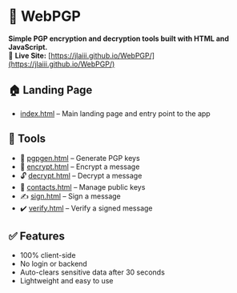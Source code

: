 # 🔐 WebPGP

**Simple PGP encryption and decryption tools built with HTML and JavaScript.**  
📍 **Live Site:** [https://jlaiii.github.io/WebPGP/](https://jlaiii.github.io/WebPGP/)

## 🏠 Landing Page

- [index.html](https://jlaiii.github.io/WebPGP/index.html) – Main landing page and entry point to the app

## 🧰 Tools

- 🔑 [pgpgen.html](https://jlaiii.github.io/WebPGP/pgpgen.html) – Generate PGP keys  
- 🔐 [encrypt.html](https://jlaiii.github.io/WebPGP/encrypt.html) – Encrypt a message  
- 🔓 [decrypt.html](https://jlaiii.github.io/WebPGP/decrypt.html) – Decrypt a message  
- 📇 [contacts.html](https://jlaiii.github.io/WebPGP/contacts.html) – Manage public keys  
- ✍️ [sign.html](https://jlaiii.github.io/WebPGP/sign.html) – Sign a message  
- ✔️ [verify.html](https://jlaiii.github.io/WebPGP/verify.html) – Verify a signed message  

## ✅ Features

- 100% client-side  
- No login or backend  
- Auto-clears sensitive data after 30 seconds  
- Lightweight and easy to use  
